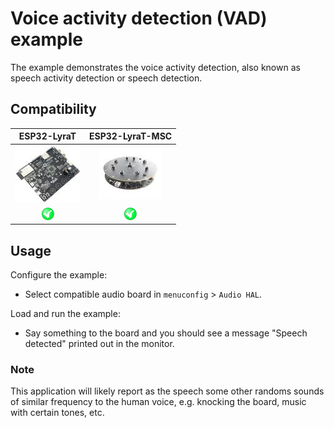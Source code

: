 # Voice activity detection (VAD) example

The example demonstrates the voice activity detection, also known as speech activity detection or speech detection.

## Compatibility

| ESP32-LyraT | ESP32-LyraT-MSC |
|:-----------:|:---------------:|
| [![alt text](../../../docs/_static/esp32-lyrat-v4.2-side-small.jpg "ESP32-LyraT")](https://docs.espressif.com/projects/esp-adf/en/latest/get-started/get-started-esp32-lyrat.html) | [![alt text](../../../docs/_static/esp32-lyratd-msc-v2.2-small.jpg "ESP32-LyraTD-MSC")](https://docs.espressif.com/projects/esp-adf/en/latest/get-started/get-started-esp32-lyratd-msc.html) |
| ![alt text](../../../docs/_static/yes-button.png "Compatible") | ![alt text](../../../docs/_static/yes-button.png "Compatible") |

## Usage

Configure the example:

- Select compatible audio board in `menuconfig` > `Audio HAL`.

Load and run the example:

- Say something to the board and you should see a message "Speech detected" printed out in the monitor.

### Note

This application will likely report as the speech some other randoms sounds of similar frequency to the human voice, e.g. knocking the board, music with certain tones, etc.
